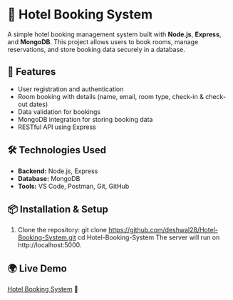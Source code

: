 # 🏨 Hotel Booking System

A simple hotel booking management system built with **Node.js**, **Express**, and **MongoDB**. This project allows users to book rooms, manage reservations, and store booking data securely in a database.

## 🚀 Features
- User registration and authentication
- Room booking with details (name, email, room type, check-in & check-out dates)
- Data validation for bookings
- MongoDB integration for storing booking data
- RESTful API using Express

## 🛠️ Technologies Used
- **Backend:** Node.js, Express
- **Database:** MongoDB
- **Tools:** VS Code, Postman, Git, GitHub

## 📦 Installation & Setup
1. Clone the repository:
   git clone https://github.com/deshwal28/Hotel-Booking-System.git
cd Hotel-Booking-System
The server will run on http://localhost:5000.
## 🌍 Live Demo  
[Hotel Booking System](https://hotel-booking-system-esqh.onrender.com) 🚀  

